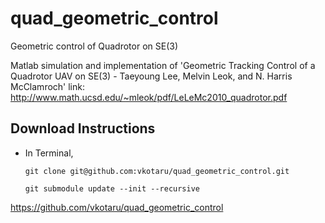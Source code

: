 # quad_geometric_control
Geometric control of Quadrotor on SE(3) 

Matlab simulation and implementation of 
'Geometric Tracking Control of a Quadrotor UAV on SE(3) - Taeyoung Lee, Melvin Leok, and N. Harris McClamroch'
link: http://www.math.ucsd.edu/~mleok/pdf/LeLeMc2010_quadrotor.pdf

## Download Instructions

- In Terminal,
  ```
  git clone git@github.com:vkotaru/quad_geometric_control.git
  ```
  
  ```
  git submodule update --init --recursive
  ```
  
 https://github.com/vkotaru/quad_geometric_control
